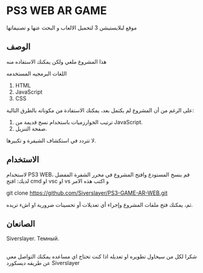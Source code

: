 # PS3 WEB AR GAME

موقع لبلايستيشن 3 لتحميل الالعاب و البحث عنها و تصنيفاتها
## الوصف

هذا المشروع ملغي ولكن يمكنك الاستفاده منه 

اللغات البرمجيه المستخدمه 

1. HTML
2. JavaScript
3. CSS

على الرغم من أن المشروع لم يكتمل بعد، يمكنك الاستفادة من مكوناته بالطرق التالية:

1. ترتيب الخوارزميات باستخدام نسخ قديمة من JavaScript.
2. صفحة التنزيل.

لا تتردد في استكشاف الشيفرة و تكبيرها.

## الاستخدام

لاستخدام PS3 WEB، قم بنسخ المستودع وافتح المشروع في محرر الشفرة المفضل لديك:
افتح cmd او vsc او vs و اكتب هذه الامر

git clone https://github.com/Siverslayer/PS3-GAME-AR-WEB.git


ثم، يمكنك فتح ملفات المشروع وإجراء أي تعديلات أو تحسينات ضرورية او اشء تريده.


## الصانعان
Siverslayer.
Темный.

##
شكرا لكل من سيحاول تطويره او تعديله 
اذا كنت تحتاج اي مساعده يمكنك التواصل معي عن طريقه ديسكورد
Siverslayer
